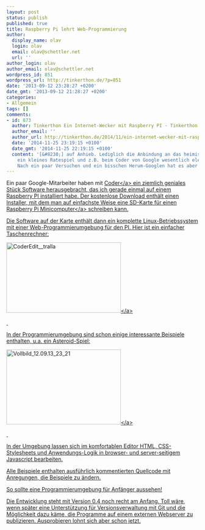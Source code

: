 ```yaml
---
layout: post
status: publish
published: true
title: Raspberry Pi lehrt Web-Programmierung
author:
  display_name: olav
  login: olav
  email: olav@schettler.net
  url: ''
author_login: olav
author_email: olav@schettler.net
wordpress_id: 851
wordpress_url: http://tinkerthon.de/?p=851
date: '2013-09-12 23:28:27 +0200'
date_gmt: '2013-09-12 21:28:27 +0200'
categories:
- Allgemein
tags: []
comments:
- id: 873
  author: Tinkerthon Ein Internet-Wecker mit Raspberry PI - Tinkerthon
  author_email: ''
  author_url: http://tinkerthon.de/2014/11/ein-internet-wecker-mit-raspberry-pi/
  date: '2014-11-25 23:19:15 +0100'
  date_gmt: '2014-11-25 22:19:15 +0100'
  content: '[&#8230;] auf Anhieb. Lediglich die Anbindung an das heimische WLAN ist
    ein kleines Ratespiel und z.B. beim Coder von Google wesentlich eleganter gel&ouml;st.
    Nach ein paar Versuchen und ein bisschen Herum-Googlen hat es aber [&#8230;]'
---
```

<p>Ein paar Google-Mitarbeiter haben mit <a href="http:&#47;&#47;googlecreativelab.github.io&#47;coder&#47;">Coder<&#47;a> ein ziemlich geniales St&uuml;ck Software herausgebracht, das ich gerade einmal auf einem Raspberry PI installiert habe. Der kostenlose Download enth&auml;lt einen Installer, mit dem man auf einfachste Weise eine SD-Karte f&uuml;r einen <a href="http:&#47;&#47;www.amazon.de&#47;gp&#47;product&#47;B008PT4GGC&#47;ref=as_li_ss_tl?ie=UTF8&amp;camp=1638&amp;creative=19454&amp;creativeASIN=B008PT4GGC&amp;linkCode=as2&amp;tag=dankbar-21">Raspberry Pi Minicomputer<&#47;a>&nbsp;schreiben kann.</p>
<p>Die Software auf der Karte enth&auml;lt dann ein komplette Linux-Betriebssystem mit einer Web-Programmierumgebung f&uuml;r den PI. Hier ist ein einfacher Taschenrechner:</p>
<p><a href="http:&#47;&#47;tinkerthon.de&#47;wp-content&#47;uploads&#47;2013&#47;09&#47;CoderEdit__tralla.png"><img class="size-medium wp-image-852 aligncenter" alt="CoderEdit__tralla" src="http:&#47;&#47;tinkerthon.de&#47;wp-content&#47;uploads&#47;2013&#47;09&#47;CoderEdit__tralla-300x184.png" width="300" height="184" &#47;><&#47;a></p>
<p>&nbsp;</p>
<p>In der Programmierumgebung sind schon einige interessante Beispiele enthalten, u.a. ein Asteroid-Spiel:</p>
<p><a href="http:&#47;&#47;tinkerthon.de&#47;wp-content&#47;uploads&#47;2013&#47;09&#47;Vollbild_12.09.13_23_21.png"><img class="size-medium wp-image-853 aligncenter" alt="Vollbild_12.09.13_23_21" src="http:&#47;&#47;tinkerthon.de&#47;wp-content&#47;uploads&#47;2013&#47;09&#47;Vollbild_12.09.13_23_21-300x196.png" width="300" height="196" &#47;><&#47;a></p>
<p>&nbsp;</p>
<p>In der Umgebung lassen sich im komfortablen Editor HTML, CSS-Stylesheets und Anwendungs-Logik in browser- und server-seitigem Javascript bearbeiten.</p>
<p>Alle Beispiele enthalten ausf&uuml;hrlich kommentierten Quellcode mit Anregungen, die Beispiele zu &auml;ndern.</p>
<p>So sollte eine Programmierumgebung f&uuml;r Anf&auml;nger aussehen!</p>
<p>Die Entwicklung steht mit Version 0.4 noch recht am Anfang. Toll w&auml;re, wenn sp&auml;ter eine Unterst&uuml;tzung f&uuml;r Versionsverwaltung mit Git und die M&ouml;glichkeit dazu k&auml;me, die Programme auf einem externen Webserver zu publizieren. Ausprobieren lohnt sich aber schon jetzt.</p>

